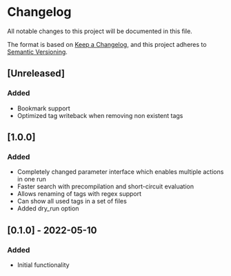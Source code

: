 # Changelog
All notable changes to this project will be documented in this file.

The format is based on [Keep a Changelog](https://keepachangelog.com/en/1.0.0/),
and this project adheres to [Semantic Versioning](https://semver.org/spec/v2.0.0.html).

## [Unreleased]
### Added
- Bookmark support
- Optimized tag writeback when removing non existent tags

## [1.0.0]
### Added
- Completely changed parameter interface which enables multiple actions in one run
- Faster search with precompilation and short-circuit evaluation
- Allows renaming of tags with regex support
- Can show all used tags in a set of files
- Added dry_run option

## [0.1.0] - 2022-05-10
### Added
- Initial functionality
